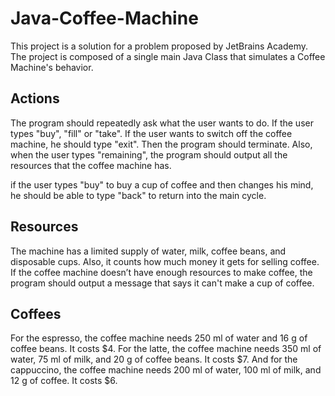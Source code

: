 # Java-Coffee-Machine

This project is a solution for a problem proposed by JetBrains Academy.
The project is composed of a single main Java Class that simulates a Coffee Machine's behavior.

## Actions

The program should repeatedly ask what the user wants to do. If the user types "buy", "fill" or "take". 
If the user wants to switch off the coffee machine, he should type "exit". Then the program should terminate. 
Also, when the user types "remaining", the program should output all the resources that the coffee machine has.

if the user types "buy" to buy a cup of coffee and then changes his mind, he should be able to type "back" to return into the main cycle.

## Resources

The machine has a limited supply of water, milk, coffee beans, and disposable cups.
Also, it counts how much money it gets for selling coffee. 
If the coffee machine doesn’t have enough resources to make coffee, the program should output a message that says it can't make a cup of coffee.

## Coffees

For the espresso, the coffee machine needs 250 ml of water and 16 g of coffee beans. It costs $4.
For the latte, the coffee machine needs 350 ml of water, 75 ml of milk, and 20 g of coffee beans. It costs $7.
And for the cappuccino, the coffee machine needs 200 ml of water, 100 ml of milk, and 12 g of coffee. It costs $6.
